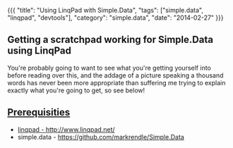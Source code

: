 {{{
  "title": "Using LinqPad with Simple.Data",
  "tags": ["simple.data", "linqpad", "devtools"],
  "category": "simple.data",
  "date": "2014-02-27"
}}}

Getting a scratchpad working for Simple.Data using LinqPad
---

You're probably going to want to see what you're getting yourself into before reading over this, and the addage of a picture speaking a thousand words has never been more appropriate than suffering me trying to explain exactly what you're going to get, so see below!

<a href="" />
<a href="" />

Prerequisities 
---

* linqpad - http://www.linqpad.net/ 
* simple.data - https://github.com/markrendle/Simple.Data


